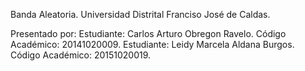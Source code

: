 Banda Aleatoria. Universidad Distrital Franciso José de Caldas.

Presentado por:
Estudiante: Carlos Arturo Obregon Ravelo.
Código Académico: 20141020009.
Estudiante: Leidy Marcela Aldana Burgos.
Código Académico: 20151020019.

